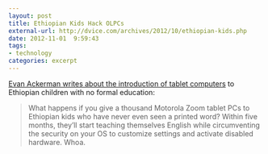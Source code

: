 ```yaml
---
layout: post
title: Ethiopian Kids Hack OLPCs
external-url: http://dvice.com/archives/2012/10/ethiopian-kids.php
date: 2012-11-01  9:59:43
tags:
- technology
categories: excerpt
---
```

[Evan Ackerman writes about the introduction of tablet computers](http://dvice.com/archives/2012/10/ethiopian-kids.php) to Ethiopian children with no formal education:

> What happens if you give a thousand Motorola Zoom tablet PCs to Ethiopian kids who have never even seen a printed word? Within five months, they’ll start teaching themselves English while circumventing the security on your OS to customize settings and activate disabled hardware. Whoa.
